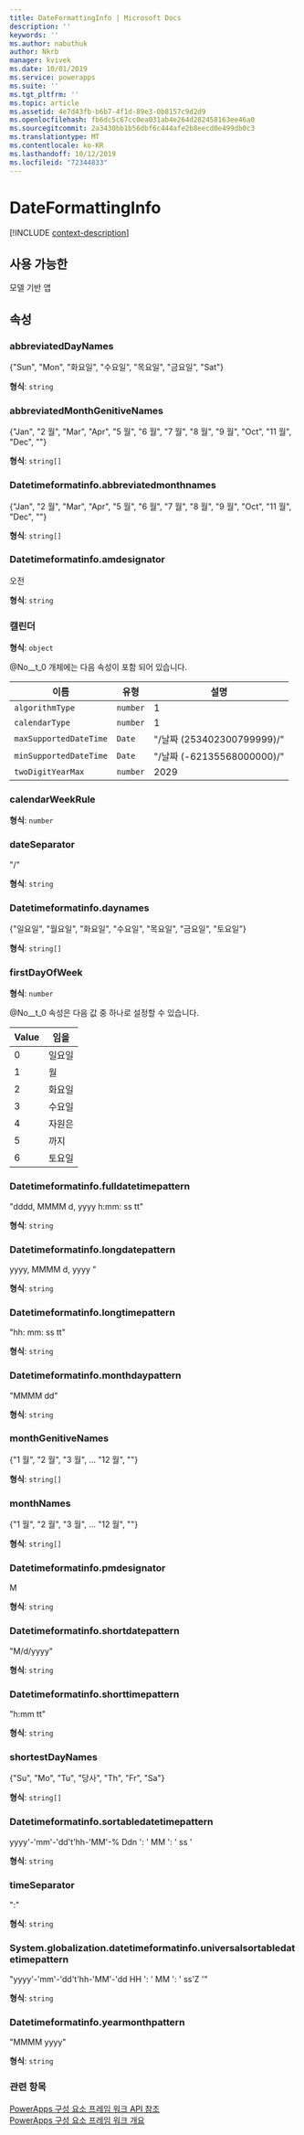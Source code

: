```yaml
---
title: DateFormattingInfo | Microsoft Docs
description: ''
keywords: ''
ms.author: nabuthuk
author: Nkrb
manager: kvivek
ms.date: 10/01/2019
ms.service: powerapps
ms.suite: ''
ms.tgt_pltfrm: ''
ms.topic: article
ms.assetid: 4e7d43fb-b6b7-4f1d-89e3-0b8157c9d2d9
ms.openlocfilehash: fb6dc5c67cc0ea031ab4e264d282458163ee46a0
ms.sourcegitcommit: 2a3430bb1b56dbf6c444afe2b8eecd0e499db0c3
ms.translationtype: MT
ms.contentlocale: ko-KR
ms.lasthandoff: 10/12/2019
ms.locfileid: "72344833"
---
```

# <a name="dateformattinginfo"></a>DateFormattingInfo

[!INCLUDE [context-description](includes/dateformattinginfo-description.md)]

## <a name="available-for"></a>사용 가능한 

모델 기반 앱

## <a name="properties"></a>속성

### <a name="abbreviateddaynames"></a>abbreviatedDayNames

{"Sun", "Mon", "화요일", "수요일", "목요일", "금요일", "Sat"}

**형식**: `string`

### <a name="abbreviatedmonthgenitivenames"></a>abbreviatedMonthGenitiveNames

{"Jan", "2 월", "Mar", "Apr", "5 월", "6 월", "7 월", "8 월", "9 월", "Oct", "11 월", "Dec", ""}

**형식**: `string[]`

### <a name="abbreviatedmonthnames"></a>Datetimeformatinfo.abbreviatedmonthnames

{"Jan", "2 월", "Mar", "Apr", "5 월", "6 월", "7 월", "8 월", "9 월", "Oct", "11 월", "Dec", ""}

**형식**: `string[]`

### <a name="amdesignator"></a>Datetimeformatinfo.amdesignator

오전

**형식**: `string`

### <a name="calendar"></a>캘린더

**형식**: `object`

@No__t_0 개체에는 다음 속성이 포함 되어 있습니다.

|이름|유형|설명|
|--|--|--|
|`algorithmType`|`number`|1|
|`calendarType`|`number`|1|
|`maxSupportedDateTime`|`Date`|"/날짜 (253402300799999)/"|
|`minSupportedDateTime`|`Date`|"/날짜 (-62135568000000)/"|
|`twoDigitYearMax`|`number`|2029|

### <a name="calendarweekrule"></a>calendarWeekRule

**형식**: `number`

### <a name="dateseparator"></a>dateSeparator

"/"

**형식**: `string`

### <a name="daynames"></a>Datetimeformatinfo.daynames

{"일요일", "월요일", "화요일", "수요일", "목요일", "금요일", "토요일"}

**형식**: `string[]`

### <a name="firstdayofweek"></a>firstDayOfWeek

**형식**: `number`

@No__t_0 속성은 다음 값 중 하나로 설정할 수 있습니다.

|Value|임을|
|--|--|
|0|일요일|
|1|월|
|2|화요일|
|3|수요일|
|4|자원은|
|5|까지|
|6|토요일|

### <a name="fulldatetimepattern"></a>Datetimeformatinfo.fulldatetimepattern

"dddd, MMMM d, yyyy h:mm: ss tt"

**형식**: `string`

### <a name="longdatepattern"></a>Datetimeformatinfo.longdatepattern

yyyy, MMMM d, yyyy "

**형식**: `string`

### <a name="longtimepattern"></a>Datetimeformatinfo.longtimepattern

"hh: mm: ss tt"

**형식**: `string`

### <a name="monthdaypattern"></a>Datetimeformatinfo.monthdaypattern

"MMMM dd"

**형식**: `string`

### <a name="monthgenitivenames"></a>monthGenitiveNames

{"1 월", "2 월", "3 월", ...  "12 월", ""}

**형식**: `string[]`

### <a name="monthnames"></a>monthNames

{"1 월", "2 월", "3 월", ...  "12 월", ""}

**형식**: `string[]`

### <a name="pmdesignator"></a>Datetimeformatinfo.pmdesignator

M

**형식**: `string`

### <a name="shortdatepattern"></a>Datetimeformatinfo.shortdatepattern

"M/d/yyyy"

**형식**: `string`

### <a name="shorttimepattern"></a>Datetimeformatinfo.shorttimepattern

"h:mm tt"

**형식**: `string`

### <a name="shortestdaynames"></a>shortestDayNames

{"Su", "Mo", "Tu", "당사", "Th", "Fr", "Sa"}

**형식**: `string[]`

### <a name="sortabledatetimepattern"></a>Datetimeformatinfo.sortabledatetimepattern

yyyy'-'mm'-'dd't'hh-'MM'-% Ddn ': ' MM ': ' ss '

**형식**: `string`

### <a name="timeseparator"></a>timeSeparator

":"

**형식**: `string`

### <a name="universalsortabledatetimepattern"></a>System.globalization.datetimeformatinfo.universalsortabledatetimepattern

"yyyy'-'mm'-'dd't'hh-'MM'-'dd HH ': ' MM ': ' ss'Z '"

**형식**: `string`

### <a name="yearmonthpattern"></a>Datetimeformatinfo.yearmonthpattern

"MMMM yyyy"

**형식**: `string`


### <a name="related-topics"></a>관련 항목

[PowerApps 구성 요소 프레임 워크 API 참조](../reference/index.md)<br/>
[PowerApps 구성 요소 프레임 워크 개요](../overview.md)